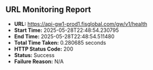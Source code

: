 ## URL Monitoring Report

- **URL:** https://api-gw1-prod1.fisglobal.com/gw/v1/health
- **Start Time:** 2025-05-28T22:48:54.230795
- **End Time:** 2025-05-28T22:48:54.511480
- **Total Time Taken:** 0.280685 seconds
- **HTTP Status Code:** 200
- **Status:** Success
- **Failure Reason:** N/A
